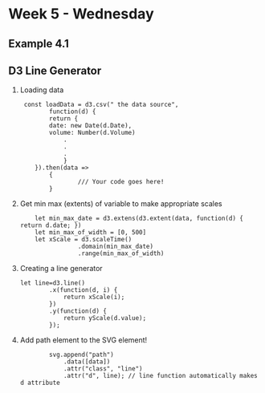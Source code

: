 # Week 5 - Wednesday 
## Example 4.1 
## D3 Line Generator

<ol>
<li> Loading data

```
 const loadData = d3.csv(" the data source",
        function(d) {
        return {
        date: new Date(d.Date),
        volume: Number(d.Volume)
            .
            .
            .
            }
    }).then(data => 
        {
                /// Your code goes here!
        }

```

</li>

<li> Get min max (extents) of variable to 
make appropriate scales

```
    let min_max_date = d3.extens(d3.extent(data, function(d) { return d.date; })
    let min_max_of_width = [0, 500]
    let xScale = d3.scaleTime()
                .domain(min_max_date)
                .range(min_max_of_width)
```

</li>


<li> Creating a line generator

```
let line=d3.line()
        .x(function(d, i) {
            return xScale(i);
        })
        .y(function(d) {
            return yScale(d.value);
        });
```
</li>

<li> Add path element to the SVG element!

```
        svg.append("path")
            .data([data])
            .attr("class", "line")
            .attr("d", line); // line function automatically makes d attribute

```

</li>

</ol>